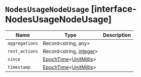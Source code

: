 # `NodesUsageNodeUsage` [interface-NodesUsageNodeUsage]

| Name | Type | Description |
| - | - | - |
| `aggregations` | Record<string, any> | &nbsp; |
| `rest_actions` | Record<string, [integer](./integer.md)> | &nbsp; |
| `since` | [EpochTime](./EpochTime.md)<[UnitMillis](./UnitMillis.md)> | &nbsp; |
| `timestamp` | [EpochTime](./EpochTime.md)<[UnitMillis](./UnitMillis.md)> | &nbsp; |
